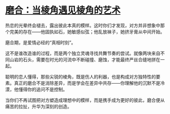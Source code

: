 # [磨合：当棱角遇见棱角的艺术](https://hoo.be/moguw)

热恋的光晕终会褪去，露出彼此本真的模样。这时你们才发现，对方并非想象中那个完美的存在——他固执如石，她敏感似弦；他乱放袜子，她挤牙膏从中间开始。

磨合期，是爱情必经的“真相时刻”。

这不是谁改造谁的过程，而是两个独立灵魂寻找共舞节奏的尝试。就像两块来自不同山岩的石头，需要在时光的河流中不断碰撞、磨蚀，才能最终严丝合缝地拼在一起。

聪明的恋人懂得，那些尖锐的棱角，既是伤人的利器，也是构成对方独特性的要素。真正的磨合不是消除差异，而是学会在差异中共存——你理解他的沉默不是冷漠，他懂得你的追问不是控制。

当你们不再试图把对方塑造成理想中的模样，而是携手成为更好的彼此，磨合便从痛苦的拉扯，升华为深刻的创造。
